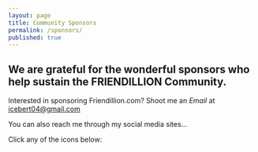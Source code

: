 ```yaml
---
layout: page
title: Community Sponsors
permalink: /sponsors/
published: true
---
```


## We are grateful for the wonderful sponsors who help sustain the FRIENDILLION Community.



Interested in sponsoring Friendillion.com? 
Shoot me an _Email_ at [icebert04@gmail.com](mailto:icebert04@gmail.com)


You can also reach me through my social media sites...  

Click any of the icons below:

